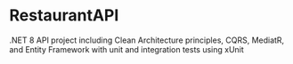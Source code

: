 # RestaurantAPI
.NET 8 API project including Clean Architecture principles, CQRS, MediatR, and Entity Framework with unit and integration tests using xUnit

